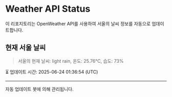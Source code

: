 
# Weather API Status

이 리포지토리는 OpenWeather API를 사용하여 서울의 날씨 정보를 자동으로 업데이트합니다.

## 현재 서울 날씨
> 서울의 현재 날씨: light rain, 온도: 25.76°C, 습도: 73%

⏳ 업데이트 시간: 2025-06-24 01:36:54 (UTC)

---
자동 업데이트 봇에 의해 관리됩니다.
